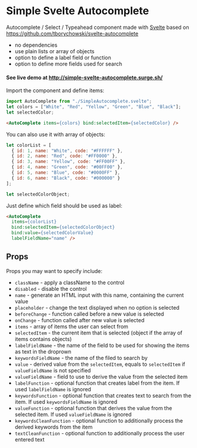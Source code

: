 # Simple Svelte Autocomplete

Autocomplete / Select / Typeahead component made with [Svelte](https://svelte.dev/) based on  https://github.com/tborychowski/svelte-autocomplete


* no dependencies
* use plain lists or array of objects 
* option to define a label field or function
* option to define more fields used for search

#### See live demo at http://simple-svelte-autocomplete.surge.sh/

Import the component and define items:

````javascript
import AutoComplete from "./SimpleAutocomplete.svelte";
let colors = ["White", "Red", "Yellow", "Green", "Blue", "Black"];
let selectedColor;
````


````html
<AutoComplete items={colors} bind:selectedItem={selectedColor} />
````

You can also use it with array of objects:
````javascript
let colorList = [
  { id: 1, name: "White", code: "#FFFFFF" },
  { id: 2, name: "Red", code: "#FF0000" },
  { id: 3, name: "Yellow", code: "#FF00FF" },
  { id: 4, name: "Green", code: "#00FF00" },
  { id: 5, name: "Blue", code: "#0000FF" },
  { id: 6, name: "Black", code: "#000000" }
];

let selectedColorObject;
````
Just define which field should be used as label:
````html
<AutoComplete
  items={colorList}
  bind:selectedItem={selectedColorObject}
  bind:value={selectedColorValue}
  labelFieldName="name" />
````


## Props

Props you may want to specify include:

- `className` - apply a className to the control
- `disabled` - disable the control
- `name` - generate an HTML input with this name, containing the current value
- `placeholder` - change the text displayed when no option is selected
- `beforeChange` - function called before a new value is selected
- `onChange` - function called after new value is selected
- `items` - array of items the user can select from
- `selectedItem` - the current item that is selected (object if the array of items contains objects)
- `labelFieldName` - the name of the field to be used for showing the items as text in the droprown
- `keywordsFieldName` - the name of the filed to search by
- `value` - derived value from the `selectedItem`, equals to `selectedItem` if `valueFieldName` is not specified
- `valueFieldName` - field to use to derive the value from the selected item
- `labelFunction` - optional function that creates label from the item. If used `labelFieldName` is ignored
- `keywordsFunction` - optional function that creates text to search from the item. If used `keywordsFieldName` is ignored
- `valueFunction` - optional function that derives the value from the selected item. If used `valueFieldName` is ignored
- `keywordsCleanFunction` - optional function to additionally process the derived keywords from the item
- `textCleanFunction` - optional function to additionally process the user entered text
